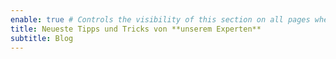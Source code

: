 ```yaml
---
enable: true # Controls the visibility of this section on all pages where it's used
title: Neueste Tipps und Tricks von **unserem Experten**
subtitle: Blog
---
```

